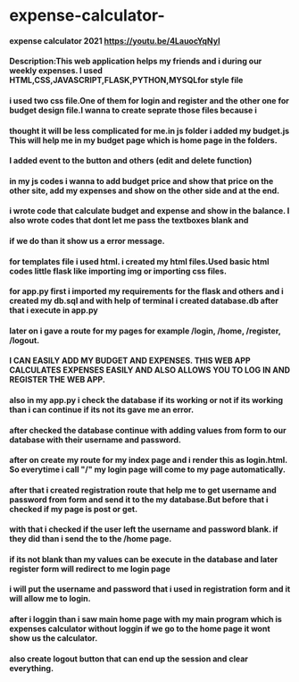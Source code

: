 # expense-calculator-
#### expense calculator 2021 <https://youtu.be/4LauocYqNyI>
#### Description:This web application helps my friends and i during our weekly expenses. I used HTML,CSS,JAVASCRIPT,FLASK,PYTHON,MYSQLfor style file
#### i used two css file.One of them for login and register and the other one for budget design file.I wanna to create seprate those files because i
#### thought it will be less complicated for me.in js folder i added my budget.js This will help me in my budget page which is home page in the folders.
#### I added event to the button and others (edit and delete function)
#### in my js codes i wanna to add budget price and show that price on the other site, add my expenses and show on the other side and at the end.
#### i wrote code that calculate budget and expense and show in the balance. I also wrote codes that dont let me pass the textboxes blank and
#### if we do than it show us a error message.

#### for templates file i used html. i created my html files.Used basic html codes little flask like importing img or importing css files.
#### for app.py first i imported my requirements for the flask and others and i created my db.sql and with help of terminal i created database.db after that i execute in app.py
#### later on i gave a route for my pages for example /login, /home, /register, /logout.
#### I CAN EASILY ADD MY BUDGET AND EXPENSES. THIS WEB APP CALCULATES EXPENSES EASILY AND ALSO ALLOWS YOU TO LOG IN AND REGISTER THE WEB APP.
#### also in my app.py i check the database if its working or not if its working than i can continue if its not its gave me an error.
#### after checked the database continue with adding values from form to our database with their username and password.
#### after on create my route for my index page and i render this as login.html. So everytime i call "/" my login page will come to my page automatically.
#### after that i created registration route that help me to get username and password from form and send it to the my database.But before that i checked if my page is post or get.
#### with that i checked if the user left the username and password blank. if they did than i send the to the /home page.
#### if its not blank than my values can be execute in the database and later register form will redirect to me login page
#### i will put the username and password that i used in registration form and it will allow me to login.
#### after i loggin than i saw main home page with my main program which is expenses calculator without loggin if we go to the home page it wont show us the calculator.
#### also create logout button that can end up the session and clear everything.
